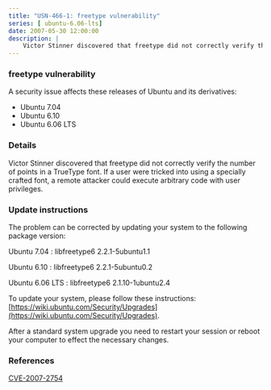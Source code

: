 ```yaml
---
title: "USN-466-1: freetype vulnerability"
series: [ ubuntu-6.06-lts]
date: 2007-05-30 12:00:00
description: |
    Victor Stinner discovered that freetype did not correctly verify the number of points in a TrueType font.  If a user were tricked into using a specially crafted font, a remote attacker could execute arbitrary code with user privileges.
--- 
```

 
 


### freetype vulnerability

A security issue affects these releases of Ubuntu and its derivatives:

* Ubuntu 7.04
* Ubuntu 6.10
* Ubuntu 6.06 LTS

### Details

Victor Stinner discovered that freetype did not correctly verify the number of points in a TrueType font. If a user were tricked into using a specially crafted font, a remote attacker could execute arbitrary code with user privileges.

### Update instructions

The problem can be corrected by updating your system to the following package version:

Ubuntu 7.04
 : libfreetype6 <span>2.2.1-5ubuntu1.1</span>

Ubuntu 6.10
 : libfreetype6 <span>2.2.1-5ubuntu0.2</span>

Ubuntu 6.06 LTS
 : libfreetype6 <span>2.1.10-1ubuntu2.4</span>

To update your system, please follow these instructions: [https://wiki.ubuntu.com/Security/Upgrades](https://wiki.ubuntu.com/Security/Upgrades).

After a standard system upgrade you need to restart your session or reboot your computer to effect the necessary changes.

### References

 
 [CVE-2007-2754](http://people.ubuntu.com/~ubuntu-security/cve/CVE-2007-2754)
 

